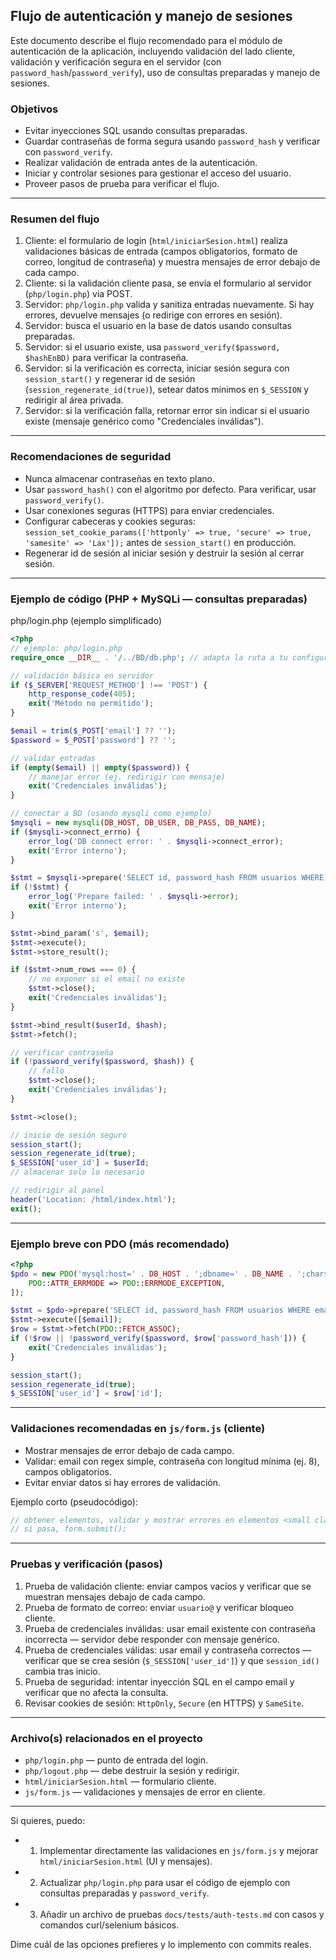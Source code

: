## Flujo de autenticación y manejo de sesiones

Este documento describe el flujo recomendado para el módulo de autenticación de la aplicación, incluyendo validación del lado cliente, validación y verificación segura en el servidor (con `password_hash`/`password_verify`), uso de consultas preparadas y manejo de sesiones.

### Objetivos

- Evitar inyecciones SQL usando consultas preparadas.
- Guardar contraseñas de forma segura usando `password_hash` y verificar con `password_verify`.
- Realizar validación de entrada antes de la autenticación.
- Iniciar y controlar sesiones para gestionar el acceso del usuario.
- Proveer pasos de prueba para verificar el flujo.

---

### Resumen del flujo

1. Cliente: el formulario de login (`html/iniciarSesion.html`) realiza validaciones básicas de entrada (campos obligatorios, formato de correo, longitud de contraseña) y muestra mensajes de error debajo de cada campo.
2. Cliente: si la validación cliente pasa, se envía el formulario al servidor (`php/login.php`) via POST.
3. Servidor: `php/login.php` valida y sanitiza entradas nuevamente. Si hay errores, devuelve mensajes (o redirige con errores en sesión).
4. Servidor: busca el usuario en la base de datos usando consultas preparadas.
5. Servidor: si el usuario existe, usa `password_verify($password, $hashEnBD)` para verificar la contraseña.
6. Servidor: si la verificación es correcta, iniciar sesión segura con `session_start()` y regenerar id de sesión (`session_regenerate_id(true)`), setear datos mínimos en `$_SESSION` y redirigir al área privada.
7. Servidor: si la verificación falla, retornar error sin indicar si el usuario existe (mensaje genérico como "Credenciales inválidas").

---

### Recomendaciones de seguridad

- Nunca almacenar contraseñas en texto plano.
- Usar `password_hash()` con el algoritmo por defecto. Para verificar, usar `password_verify()`.
- Usar conexiones seguras (HTTPS) para enviar credenciales.
- Configurar cabeceras y cookies seguras: `session_set_cookie_params(['httponly' => true, 'secure' => true, 'samesite' => 'Lax']);` antes de `session_start()` en producción.
- Regenerar id de sesión al iniciar sesión y destruir la sesión al cerrar sesión.

---

### Ejemplo de código (PHP + MySQLi — consultas preparadas)

php/login.php (ejemplo simplificado)

```php
<?php
// ejemplo: php/login.php
require_once __DIR__ . '/../BD/db.php'; // adapta la ruta a tu configuracion

// validación básica en servidor
if ($_SERVER['REQUEST_METHOD'] !== 'POST') {
    http_response_code(405);
    exit('Método no permitido');
}

$email = trim($_POST['email'] ?? '');
$password = $_POST['password'] ?? '';

// validar entradas
if (empty($email) || empty($password)) {
    // manejar error (ej. redirigir con mensaje)
    exit('Credenciales inválidas');
}

// conectar a BD (usando mysqli como ejemplo)
$mysqli = new mysqli(DB_HOST, DB_USER, DB_PASS, DB_NAME);
if ($mysqli->connect_errno) {
    error_log('DB connect error: ' . $mysqli->connect_error);
    exit('Error interno');
}

$stmt = $mysqli->prepare('SELECT id, password_hash FROM usuarios WHERE email = ? LIMIT 1');
if (!$stmt) {
    error_log('Prepare failed: ' . $mysqli->error);
    exit('Error interno');
}

$stmt->bind_param('s', $email);
$stmt->execute();
$stmt->store_result();

if ($stmt->num_rows === 0) {
    // no exponer si el email no existe
    $stmt->close();
    exit('Credenciales inválidas');
}

$stmt->bind_result($userId, $hash);
$stmt->fetch();

// verificar contraseña
if (!password_verify($password, $hash)) {
    // fallo
    $stmt->close();
    exit('Credenciales inválidas');
}

$stmt->close();

// inicio de sesión seguro
session_start();
session_regenerate_id(true);
$_SESSION['user_id'] = $userId;
// almacenar solo lo necesario

// redirigir al panel
header('Location: /html/index.html');
exit();
```

---

### Ejemplo breve con PDO (más recomendado)

```php
<?php
$pdo = new PDO('mysql:host=' . DB_HOST . ';dbname=' . DB_NAME . ';charset=utf8mb4', DB_USER, DB_PASS, [
    PDO::ATTR_ERRMODE => PDO::ERRMODE_EXCEPTION,
]);

$stmt = $pdo->prepare('SELECT id, password_hash FROM usuarios WHERE email = ? LIMIT 1');
$stmt->execute([$email]);
$row = $stmt->fetch(PDO::FETCH_ASSOC);
if (!$row || !password_verify($password, $row['password_hash'])) {
    exit('Credenciales inválidas');
}

session_start();
session_regenerate_id(true);
$_SESSION['user_id'] = $row['id'];
```

---

### Validaciones recomendadas en `js/form.js` (cliente)

- Mostrar mensajes de error debajo de cada campo.
- Validar: email con regex simple, contraseña con longitud mínima (ej. 8), campos obligatorios.
- Evitar enviar datos si hay errores de validación.

Ejemplo corto (pseudocódigo):

```js
// obtener elementos, validar y mostrar errores en elementos <small class="error">...
// si pasa, form.submit();
```

---

### Pruebas y verificación (pasos)

1. Prueba de validación cliente: enviar campos vacíos y verificar que se muestran mensajes debajo de cada campo.
2. Prueba de formato de correo: enviar `usuario@` y verificar bloqueo cliente.
3. Prueba de credenciales inválidas: usar email existente con contraseña incorrecta — servidor debe responder con mensaje genérico.
4. Prueba de credenciales válidas: usar email y contraseña correctos — verificar que se crea sesión (`$_SESSION['user_id']`) y que `session_id()` cambia tras inicio.
5. Prueba de seguridad: intentar inyección SQL en el campo email y verificar que no afecta la consulta.
6. Revisar cookies de sesión: `HttpOnly`, `Secure` (en HTTPS) y `SameSite`.

---

### Archivo(s) relacionados en el proyecto

- `php/login.php` — punto de entrada del login.
- `php/logout.php` — debe destruir la sesión y redirigir.
- `html/iniciarSesion.html` — formulario cliente.
- `js/form.js` — validaciones y mensajes de error en cliente.

---

Si quieres, puedo:

- 1) Implementar directamente las validaciones en `js/form.js` y mejorar `html/iniciarSesion.html` (UI y mensajes).
- 2) Actualizar `php/login.php` para usar el código de ejemplo con consultas preparadas y `password_verify`.
- 3) Añadir un archivo de pruebas `docs/tests/auth-tests.md` con casos y comandos curl/selenium básicos.

Dime cuál de las opciones prefieres y lo implemento con commits reales.
